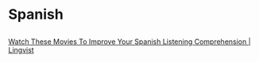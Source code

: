 # Spanish

## 




































[Watch These Movies To Improve Your Spanish Listening Comprehension | Lingvist](https://lingvist.com/blog/watch-these-movies-to-improve-your-spanish-listening-comprehension/)
